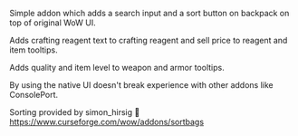 Simple addon which adds a search input and a sort button on backpack on top of original WoW UI.

Adds crafting reagent text to crafting reagent and sell price to reagent and item tooltips.

Adds quality and item level to weapon and armor tooltips.

By using the native UI doesn't break experience with other addons like ConsolePort.

Sorting provided by simon_hirsig 🙏
https://www.curseforge.com/wow/addons/sortbags
